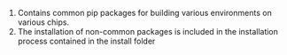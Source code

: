 1. Contains common pip packages for building various environments on various chips. 
2. The installation of non-common packages is included in the installation process contained in the install folder